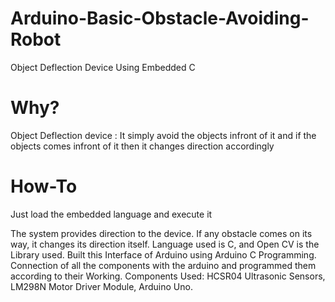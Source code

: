 # Arduino-Basic-Obstacle-Avoiding-Robot
Object Deflection Device Using Embedded C

# Why?
Object Deflection device : It simply avoid the objects infront of it and if the objects comes infront of it then it changes direction accordingly

# How-To
Just load the embedded language and execute it 

The system provides direction to the device. If any obstacle comes on its way, it changes its direction itself. Language used is C, and Open CV is the Library used. Built this Interface of Arduino using Arduino C Programming. Connection of all the components with the arduino and programmed them according to their Working.
Components Used: HCSR04 Ultrasonic Sensors, LM298N Motor Driver Module, Arduino Uno. 


